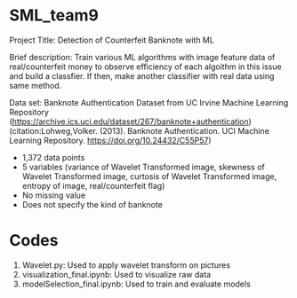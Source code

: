 # SML_team9
Project Title: Detection of Counterfeit Banknote with ML

Brief description: Train various ML algorithms with image feature data of real/counterfeit money to observe efficiency of each algoithm in this issue and build a classfier. If then, make another classifier with real data using same method.

Data set: Banknote Authentication Dataset from UC Irvine Machine Learning Repository (https://archive.ics.uci.edu/dataset/267/banknote+authentication)
(citation:Lohweg,Volker. (2013). Banknote Authentication. UCI Machine Learning Repository. https://doi.org/10.24432/C55P57)

- 1,372 data points
- 5 variables (variance of Wavelet Transformed image, skewness of Wavelet Transformed image, curtosis of Wavelet Transformed image, entropy of image, real/counterfeit flag)
- No missing value
- Does not specify the kind of banknote

# Codes
1. Wavelet.py: Used to apply wavelet transform on pictures
2. visualization_final.ipynb: Used to visualize raw data
3. modelSelection_final.ipynb: Used to train and evaluate models
